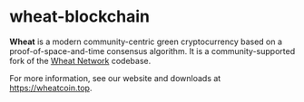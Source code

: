 # wheat-blockchain

**Wheat** is a modern community-centric green cryptocurrency based on a proof-of-space-and-time consensus algorithm. It is a community-supported fork of the [Wheat Network](https://github.com/WheatNetwork/wheat-blockchain) codebase.

For more information, see our website and downloads at https://wheatcoin.top.
